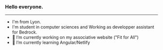 ### Hello everyone.
____

<!--
**UltiXstorm/UltiXstorm** is a ✨ _special_ ✨ repository because its `README.md` (this file) appears on your GitHub profile.

Here are some ideas to get you started:

- 🔭 I’m currently working on ...
- 🌱 I’m currently learning ...
- 👯 I’m looking to collaborate on ...
- 🤔 I’m looking for help with ...
- 💬 Ask me about ...
- 📫 How to reach me: ...
- 😄 Pronouns: ...
- ⚡ Fun fact: ...
-->

- I'm from Lyon.
- I'm student in computer sciences and Working as developper assistant for Bedrock.
- 🔭 I’m currently working on my associative website ("Fit for All")
- 🌱 I’m currently learning Angular/Netlify
